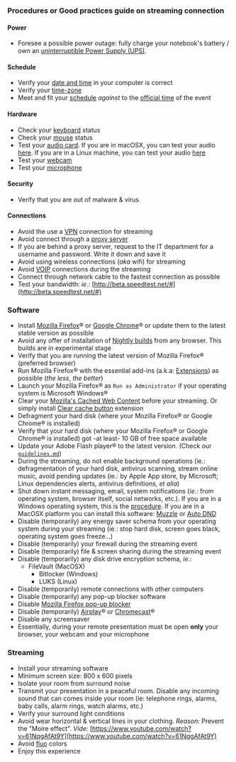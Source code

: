### Procedures or Good practices guide on streaming connection

#### Power
* Foresee a possible power outage: fully charge your notebook's battery / own an [uninterruptible Power Supply (UPS)](https://en.wikipedia.org/wiki/Uninterruptible_power_supply).

#### Schedule
* Verify your [date and time](https://www.timeanddate.com/) in your computer is correct
* Verify your [time-zone](https://www.timeanddate.com/time/map/)
* Meet and fit your [schedule](https://calendly.com/) _against_ to the [official time](https://time.is/es/) of the event

#### Hardware
* Check your [keyboard](https://www.onlinemictest.com/keyboard-test/) status
* Check your [mouse](https://www.onlinemictest.com/mouse-test/) status
* Test your [audio card](https://www.onlinemictest.com/sound-test/). If you are in macOSX, you can test your audio [here](https://www.onlinemictest.com/microphone-settings/mac-os-x/). If you are in a Linux machine, you can test your audio [here](https://www.onlinemictest.com/microphone-settings/ubuntu/)
* Test your [webcam](https://www.onlinemictest.com/webcam-test/)
* Test your [microphone](https://www.onlinemictest.com/)

#### Security
* Verify that you are out of malware & virus

#### Connections
* Avoid the use a [VPN](https://en.wikipedia.org/wiki/Virtual_private_network) connection for streaming
* Avoid connect through a [proxy server](https://en.wikipedia.org/wiki/Proxy_server)
* If you are behind a proxy server, request to the IT department for a username and password. Write it down and save it
* Avoid using wireless connections (_aka_ wifi) for streaming
* Avoid [VOIP](https://en.wikipedia.org/wiki/Voice_over_IP) connections during the streaming
* Connect through network cable to the fastest connection as possible
* Test your bandwidth: _ie_.: [http://beta.speedtest.net/#](http://beta.speedtest.net/#)

### Software
* Install [Mozilla Firefox](https://www.mozilla.org/es-AR/firefox/new/)® or [Google Chrome](https://www.google.com/intl/es-419/chrome/)® or update them to the latest stable version as possible
* Avoid any offer of installation of [Nightly builds](https://en.wikipedia.org/wiki/Daily_build) from any browser. This builds are in experimental stage
* Verify that you are running the latest version of Mozilla Firefox® (preferred browser)
* Run Mozilla Firefox® with the essential add-ins (a.k.a: [Extensions](https://addons.mozilla.org/en-US/firefox/extensions/)) as possible (_the less_, _the better_)
* Launch your Mozilla Firefox® as `Run as Administrator` if your operating system is Microsoft Windows®
* Clear your [Mozilla's Cached Web Content](https://support.mozilla.org/en-US/kb/how-clear-firefox-cache) before your streaming. Or simply install [Clear cache button](https://addons.mozilla.org/en-US/firefox/addon/empty-cache-button/) extension
* Defragment your hard disk (where your Mozilla Firefox® or Google Chrome® is installed)
* Verify that your hard disk (where your Mozilla Firefox® or Google Chrome® is installed) got -at least- 10 GB of free space available
* Update your Adobe Flash player® to the latest version. (Check our [`guidelines.md`](https://bitbucket.org/imhicihu/streaming/src/master/Guidelines.md))
* During the streaming, do not enable background operations (ie.: defragmentation of your hard disk, antivirus scanning, stream online music, avoid pending updates (ie.: by Apple App store, by Microsoft; Linux dependencies alerts, antivirus definitions, _et alia_)
* Shut down instant messaging, email, system notifications (_ie._: from operating system, browser itself, social networks, etc.). If you are in a Windows operating system, this is the [procedure](https://helpdeskgeek.com/how-to/prevent-popup-notifications-from-appearing-on-your-windows-desktop/). If you are in a MacOSX platform you can install this software: [Muzzle](https://muzzleapp.com/) or [Auto DND](https://superbits.co/auto-dnd)
* Disable (temporarily) any energy saver schema from your operating system during your streaming (ie.: stop hard disk, screen goes black, operating system goes freeze...)
* Disable (temporarily) your firewall during the streaming event
* Disable (temporarily) file & screen sharing during the streaming event
* Disable (temporarily) any disk drive encryption schema, _ie._:
    - FileVault (MacOSX)
		- Bitlocker (Windows)
		- LUKS (Linux)
* Disable (temporarily) remote connections with other computers
* Disable (temporarily) any pop-up blocker software
* Disable [Mozilla Firefox pop-up blocker](https://support.mozilla.org/en-US/kb/pop-blocker-settings-exceptions-troubleshooting#w_pop-up-blocker-settings)
* Disable (temporarily) [Airplay](https://discussions.apple.com/thread/7409028)® or [Chromecast](https://www.lifewire.com/how-to-turn-off-chromecast-4801906)®
* Disable any screensaver
* Essentially, during your remote presentation must be open **only** your browser, your webcam and your microphone

### Streaming
* Install your streaming software
* Minimum screen size: 800 x 600 pixels
* Isolate your room from surround noise
* Transmit your presentation in a peaceful room. Disable any incoming sound that can comes inside your room (ie: telephone rings, alarms, baby calls, alarm rings, watch alarms, etc.)
* Verify your surround light conditions
* Avoid wear horizontal & vertical lines in your clothing. _Reason:_ Prevent the "Moire effect". _Vide_: [https://www.youtube.com/watch?v=61NqgAfAt9Y](https://www.youtube.com/watch?v=61NqgAfAt9Y)
* Avoid [fluo](https://www.youtube.com/watch?v=Znff6EBqIg8&ab_channel=GoldenPaints) colors
* Enjoy this experience
